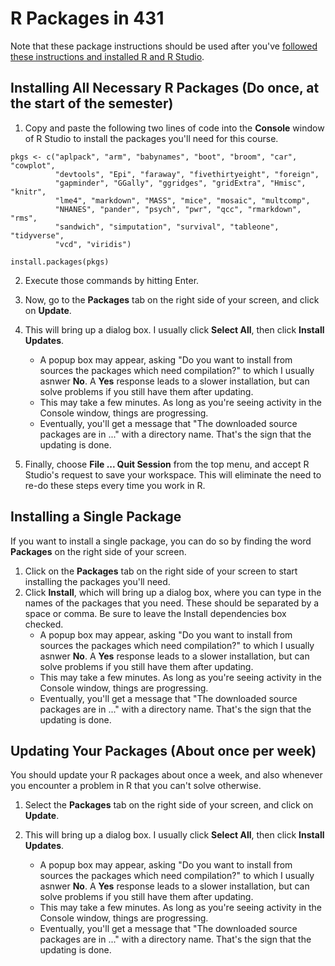 # R Packages in 431

Note that these package instructions should be used after you've [followed these instructions and installed R and R Studio](https://github.com/THOMASELOVE/431-2018/blob/master/software/installation.md).

## Installing All Necessary R Packages (Do once, at the start of the semester)

1. Copy and paste the following two lines of code into the **Console** window of R Studio to install the packages you'll need for this course.

<!-- -->

    pkgs <- c("aplpack", "arm", "babynames", "boot", "broom", "car", "cowplot", 
              "devtools", "Epi", "faraway", "fivethirtyeight", "foreign", 
              "gapminder", "GGally", "ggridges", "gridExtra", "Hmisc", "knitr", 
              "lme4", "markdown", "MASS", "mice", "mosaic", "multcomp", 
              "NHANES", "pander", "psych", "pwr", "qcc", "rmarkdown", "rms", 
              "sandwich", "simputation", "survival", "tableone", "tidyverse", 
              "vcd", "viridis")

    install.packages(pkgs)

2.  Execute those commands by hitting Enter.

3.  Now, go to the **Packages** tab on the right side of your screen, and click on **Update**. 

4.  This will bring up a dialog box. I usually click **Select All**, then click **Install Updates**. 

    - A popup box may appear, asking "Do you want to install from sources the packages which need compilation?" to which I usually asnwer **No**. A **Yes** response leads to a slower installation, but can solve problems if you still have them after updating.
    - This may take a few minutes. As long as you're seeing activity in the Console window, things are progressing.
    - Eventually, you'll get a message that "The downloaded source packages are in ..." with a directory name. That's the sign that the updating is done.

5.  Finally, choose **File ... Quit Session** from the top menu, and accept R Studio's request to save your workspace. This will eliminate the need to re-do these steps every time you work in R.

## Installing a Single Package

If you want to install a single package, you can do so by finding the word **Packages** on the right side of your screen. 

1. Click on the **Packages** tab on the right side of your screen to start installing the packages you'll need. 
2. Click **Install**, which will bring up a dialog box, where you can type in the names of the packages that you need. These should be separated by a space or comma. Be sure to leave the Install dependencies box checked.
    - A popup box may appear, asking "Do you want to install from sources the packages which need compilation?" to which I usually asnwer **No**. A **Yes** response leads to a slower installation, but can solve problems if you still have them after updating.
    - This may take a few minutes. As long as you're seeing activity in the Console window, things are progressing.
    - Eventually, you'll get a message that "The downloaded source packages are in ..." with a directory name. That's the sign that the updating is done.


## Updating Your Packages (About once per week)

You should update your R packages about once a week, and also whenever you encounter a problem in R that you can't solve otherwise.

1.  Select the **Packages** tab on the right side of your screen, and click on **Update**. 

2.  This will bring up a dialog box. I usually click **Select All**, then click **Install Updates**. 

    - A popup box may appear, asking "Do you want to install from sources the packages which need compilation?" to which I usually asnwer **No**. A **Yes** response leads to a slower installation, but can solve problems if you still have them after updating.
    - This may take a few minutes. As long as you're seeing activity in the Console window, things are progressing.
    - Eventually, you'll get a message that "The downloaded source packages are in ..." with a directory name. That's the sign that the updating is done.


